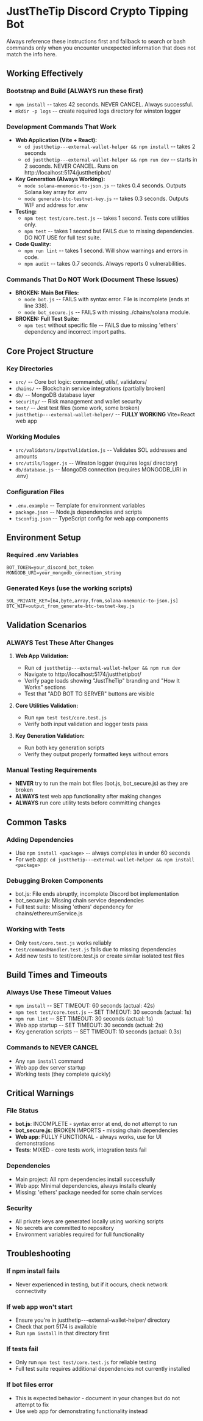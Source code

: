 # JustTheTip Discord Crypto Tipping Bot

Always reference these instructions first and fallback to search or bash commands only when you encounter unexpected information that does not match the info here.

## Working Effectively

### Bootstrap and Build (ALWAYS run these first)
- `npm install` -- takes 42 seconds. NEVER CANCEL. Always successful.
- `mkdir -p logs` -- create required logs directory for winston logger

### Development Commands That Work
- **Web Application (Vite + React):**
  - `cd justthetip---external-wallet-helper && npm install` -- takes 2 seconds
  - `cd justthetip---external-wallet-helper && npm run dev` -- starts in 2 seconds. NEVER CANCEL. Runs on http://localhost:5174/justthetipbot/
- **Key Generation (Always Working):**
  - `node solana-mnemonic-to-json.js` -- takes 0.4 seconds. Outputs Solana key array for .env
  - `node generate-btc-testnet-key.js` -- takes 0.3 seconds. Outputs WIF and address for .env
- **Testing:**
  - `npm test test/core.test.js` -- takes 1 second. Tests core utilities only.
  - `npm test` -- takes 1 second but FAILS due to missing dependencies. DO NOT USE for full test suite.
- **Code Quality:**
  - `npm run lint` -- takes 1 second. Will show warnings and errors in code.
  - `npm audit` -- takes 0.7 seconds. Always reports 0 vulnerabilities.

### Commands That Do NOT Work (Document These Issues)
- **BROKEN: Main Bot Files:**
  - `node bot.js` -- FAILS with syntax error. File is incomplete (ends at line 338).
  - `node bot_secure.js` -- FAILS with missing ./chains/solana module.
- **BROKEN: Full Test Suite:**
  - `npm test` without specific file -- FAILS due to missing 'ethers' dependency and incorrect import paths.

## Core Project Structure

### Key Directories
- `src/` -- Core bot logic: commands/, utils/, validators/
- `chains/` -- Blockchain service integrations (partially broken)
- `db/` -- MongoDB database layer
- `security/` -- Risk management and wallet security
- `test/` -- Jest test files (some work, some broken)
- `justthetip---external-wallet-helper/` -- **FULLY WORKING** Vite+React web app

### Working Modules
- `src/validators/inputValidation.js` -- Validates SOL addresses and amounts
- `src/utils/logger.js` -- Winston logger (requires logs/ directory)
- `db/database.js` -- MongoDB connection (requires MONGODB_URI in .env)

### Configuration Files
- `.env.example` -- Template for environment variables
- `package.json` -- Node.js dependencies and scripts
- `tsconfig.json` -- TypeScript config for web app components

## Environment Setup

### Required .env Variables
```env
BOT_TOKEN=your_discord_bot_token
MONGODB_URI=your_mongodb_connection_string
```

### Generated Keys (use the working scripts)
```env
SOL_PRIVATE_KEY=[64,byte,array,from,solana-mnemonic-to-json.js]
BTC_WIF=output_from_generate-btc-testnet-key.js
```

## Validation Scenarios

### ALWAYS Test These After Changes
1. **Web App Validation:**
   - Run `cd justthetip---external-wallet-helper && npm run dev`
   - Navigate to http://localhost:5174/justthetipbot/
   - Verify page loads showing "JustTheTip" branding and "How It Works" sections
   - Test that "ADD BOT TO SERVER" buttons are visible

2. **Core Utilities Validation:**
   - Run `npm test test/core.test.js` 
   - Verify both input validation and logger tests pass

3. **Key Generation Validation:**
   - Run both key generation scripts
   - Verify they output properly formatted keys without errors

### Manual Testing Requirements
- **NEVER** try to run the main bot files (bot.js, bot_secure.js) as they are broken
- **ALWAYS** test web app functionality after making changes
- **ALWAYS** run core utility tests before committing changes

## Common Tasks

### Adding Dependencies
- Use `npm install <package>` -- always completes in under 60 seconds
- For web app: `cd justthetip---external-wallet-helper && npm install <package>`

### Debugging Broken Components
- bot.js: File ends abruptly, incomplete Discord bot implementation
- bot_secure.js: Missing chain service dependencies 
- Full test suite: Missing 'ethers' dependency for chains/ethereumService.js

### Working with Tests
- Only `test/core.test.js` works reliably
- `test/commandHandler.test.js` fails due to missing dependencies
- Add new tests to test/core.test.js or create similar isolated test files

## Build Times and Timeouts

### Always Use These Timeout Values
- `npm install` -- SET TIMEOUT: 60 seconds (actual: 42s)
- `npm test test/core.test.js` -- SET TIMEOUT: 30 seconds (actual: 1s)
- `npm run lint` -- SET TIMEOUT: 30 seconds (actual: 1s)
- Web app startup -- SET TIMEOUT: 30 seconds (actual: 2s)
- Key generation scripts -- SET TIMEOUT: 10 seconds (actual: 0.3s)

### Commands to NEVER CANCEL
- Any `npm install` command
- Web app dev server startup
- Working tests (they complete quickly)

## Critical Warnings

### File Status
- **bot.js**: INCOMPLETE - syntax error at end, do not attempt to run
- **bot_secure.js**: BROKEN IMPORTS - missing chain dependencies  
- **Web app**: FULLY FUNCTIONAL - always works, use for UI demonstrations
- **Tests**: MIXED - core tests work, integration tests fail

### Dependencies
- Main project: All npm dependencies install successfully
- Web app: Minimal dependencies, always installs cleanly
- Missing: 'ethers' package needed for some chain services

### Security
- All private keys are generated locally using working scripts
- No secrets are committed to repository
- Environment variables required for full functionality

## Troubleshooting

### If npm install fails
- Never experienced in testing, but if it occurs, check network connectivity

### If web app won't start
- Ensure you're in justthetip---external-wallet-helper/ directory
- Check that port 5174 is available
- Run `npm install` in that directory first

### If tests fail
- Only run `npm test test/core.test.js` for reliable testing
- Full test suite requires additional dependencies not currently installed

### If bot files error
- This is expected behavior - document in your changes but do not attempt to fix
- Use web app for demonstrating functionality instead